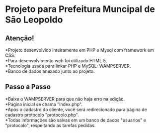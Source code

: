 # Projeto para Prefeitura Muncipal de São Leopoldo

## Atenção!
*Projeto desenvolvido inteiramente em PHP e Mysql com framework em CSS.<br>
*Para desenvolvimento web foi utilizado HTML 5.<br>
*Tecnologia usada para linkar PHP e MySQL: WAMPSERVER.<br>
*Banco de dados anexado junto ao projeto.<br>

## Passo a Passo
*Baixe o WAMPSERVER para que não haja erro na edição.<br>
*Página inicial se chama "Index.php".<br>
*Após o cadastro do cliente, você será redirecionado para página de cadastro protocolo "protocolo.php".<br>
*Todas informações são salvas em um banco de dados "usuarios" e "protocolo", respeitando as tarefas pedidas.<br>